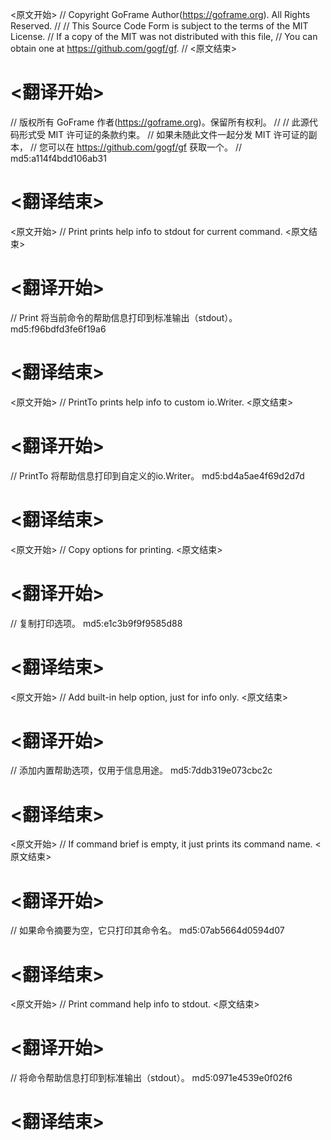 
<原文开始>
// Copyright GoFrame Author(https://goframe.org). All Rights Reserved.
//
// This Source Code Form is subject to the terms of the MIT License.
// If a copy of the MIT was not distributed with this file,
// You can obtain one at https://github.com/gogf/gf.
//
<原文结束>

# <翻译开始>
// 版权所有 GoFrame 作者(https://goframe.org)。保留所有权利。
//
// 此源代码形式受 MIT 许可证的条款约束。
// 如果未随此文件一起分发 MIT 许可证的副本，
// 您可以在 https://github.com/gogf/gf 获取一个。
// md5:a114f4bdd106ab31
# <翻译结束>


<原文开始>
// Print prints help info to stdout for current command.
<原文结束>

# <翻译开始>
// Print 将当前命令的帮助信息打印到标准输出（stdout）。 md5:f96bdfd3fe6f19a6
# <翻译结束>


<原文开始>
// PrintTo prints help info to custom io.Writer.
<原文结束>

# <翻译开始>
// PrintTo 将帮助信息打印到自定义的io.Writer。 md5:bd4a5ae4f69d2d7d
# <翻译结束>


<原文开始>
// Copy options for printing.
<原文结束>

# <翻译开始>
// 复制打印选项。 md5:e1c3b9f9f9585d88
# <翻译结束>


<原文开始>
// Add built-in help option, just for info only.
<原文结束>

# <翻译开始>
// 添加内置帮助选项，仅用于信息用途。 md5:7ddb319e073cbc2c
# <翻译结束>


<原文开始>
// If command brief is empty, it just prints its command name.
<原文结束>

# <翻译开始>
// 如果命令摘要为空，它只打印其命令名。 md5:07ab5664d0594d07
# <翻译结束>


<原文开始>
// Print command help info to stdout.
<原文结束>

# <翻译开始>
// 将命令帮助信息打印到标准输出（stdout）。 md5:0971e4539e0f02f6
# <翻译结束>

